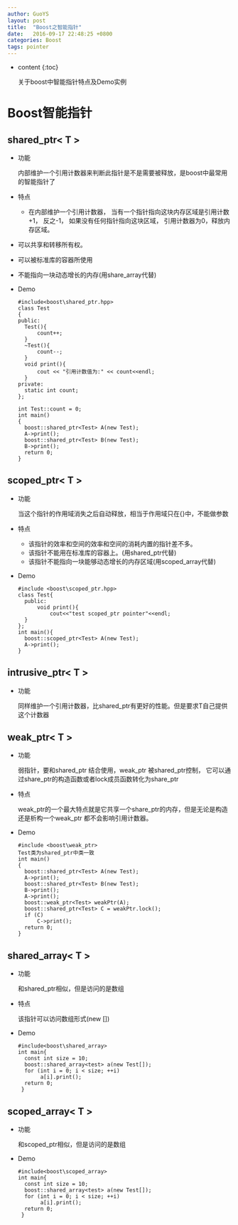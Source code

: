 ```yaml
---
author: GuoYS
layout: post
title:  "Boost之智能指针"
date:   2016-09-17 22:48:25 +0800
categories: Boost
tags: pointer
---
```

* content
{:toc}

  关于boost中智能指针特点及Demo实例


#  Boost智能指针

## shared_ptr< T >

- 功能

  内部维护一个引用计数器来判断此指针是不是需要被释放，是boost中最常用的智能指针了

- 特点

  - 在内部维护一个引用计数器， 当有一个指针指向这块内存区域是引用计数+1， 反之-1， 如果没有任何指针指向这块区域， 引用计数器为0，释放内存区域。


- 可以共享和转移所有权。


- 可以被标准库的容器所使用


- 不能指向一块动态增长的内存(用share_array代替)

- Demo

  ```
  #include<boost\shared_ptr.hpp>
  class Test
  {
  public:
  	Test(){
  		count++;
  	}
  	~Test(){
  		count--;
  	}
  	void print(){
  		cout << "引用计数值为:" << count<<endl;
  	}
  private:
  	static int count;
  };

  int Test::count = 0;
  int main()
  {
  	boost::shared_ptr<Test> A(new Test);
  	A->print();
  	boost::shared_ptr<Test> B(new Test);
  	B->print();
  	return 0;
  }
  ```



## scoped_ptr< T >

- 功能

  当这个指针的作用域消失之后自动释放，相当于作用域只在{}中，不能做参数


- 特点

  - 该指针的效率和空间的效率和空间的消耗内置的指针差不多。
  - 该指针不能用在标准库的容器上。(用shared_ptr代替)
  - 该指针不能指向一块能够动态增长的内存区域(用scoped_array代替)

- Demo

  ```
  #include <boost\scoped_ptr.hpp>
  class Test{
    public:
    	void print(){
    		cout<<"test scoped_ptr pointer"<<endl;
  	}
  };
  int main(){
    boost::scoped_ptr<Test> A(new Test);
    A->print();
  }
  ```


## intrusive_ptr< T >

- 功能

  同样维护一个引用计数器，比shared_ptr有更好的性能。但是要求T自己提供这个计数器



## weak_ptr< T >

- 功能

  弱指针，要和shared_ptr 结合使用，weak_ptr 被shared_ptr控制， 它可以通过share_ptr的构造函数或者lock成员函数转化为share_ptr

- 特点

  weak_ptr的一个最大特点就是它共享一个share_ptr的内存，但是无论是构造还是析构一个weak_ptr 都不会影响引用计数器。

- Demo

  ```
  #include <boost\weak_ptr>
  Test类为shared_ptr中类一致
  int main()
  {
  	boost::shared_ptr<Test> A(new Test);
  	A->print();
  	boost::shared_ptr<Test> B(new Test);
  	B->print();
  	A->print();
  	boost::weak_ptr<Test> weakPtr(A);
  	boost::shared_ptr<Test> C = weakPtr.lock();
  	if (C)
  		C->print();
  	return 0;
  }
  ```




##  shared_array< T >

- 功能

  和shared_ptr相似，但是访问的是数组

- 特点

  该指针可以访问数组形式(new [])

- Demo

  ```
  #include<boost\shared_array>
  int main{
  	const int size = 10;   
  	boost::shared_array<test> a(new Test[]);  
  	for (int i = 0; i < size; ++i)  
  	     a[i].print();  
  	return 0;
   }
  ```

## scoped_array< T >

- 功能

  和scoped_ptr相似，但是访问的是数组

- Demo

  ```
  #include<boost\scoped_array>
  int main{
  	const int size = 10;   
  	boost::shared_array<test> a(new Test[]);  
  	for (int i = 0; i < size; ++i)  
  	     a[i].print();  
  	return 0;
   }
  ```
